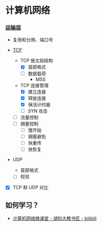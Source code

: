 # 计算机网络



### [运输层](./docs/运输层/README.md)

- 复用和分用、端口号

- [TCP](./docs/运输层/TCP.md)
    - TCP 报文段结构
        - [x] 首部格式
        - [ ] 数据载荷
            - MSS
    - TCP 连接管理
        - [x] 建立连接
        - [x] 释放连接
        - [x] 保活计时器
        - [ ] SYN 攻击
    - [ ] 流量控制
    - [ ] 拥塞控制
        - [ ] 慢开始
        - [ ] 拥塞避免
        - [ ] 快重传
        - [ ] 快恢复

- UDP
    - 首部格式
    - [ ] 校验

- [x] TCP 和 UDP 对比






## 如何学习？

- [计算机网络微课堂 - 湖科大教书匠 - bilibili](https://www.bilibili.com/video/BV1c4411d7jb)